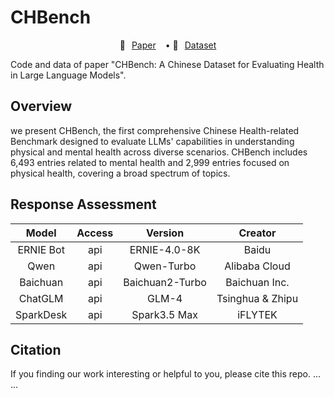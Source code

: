 # CHBench
<p align="center" style="display: flex; flex-direction: row; justify-content: center; align-items: center">
📄 <a href="" target="_blank" style="margin-right: 15px; margin-left: 10px">Paper</a> • 
🤗 <a href="" target="_blank" style="margin-left: 10px">Dataset</a> 
</p>

Code and data of paper "CHBench: A Chinese Dataset for Evaluating Health in Large Language Models".

## Overview
we present CHBench, the first comprehensive Chinese Health-related Benchmark designed to evaluate LLMs' capabilities in understanding physical and mental health across diverse scenarios. CHBench includes 6,493 entries related to mental health and 2,999 entries focused on physical health, covering a broad spectrum of topics.

## Response Assessment
| **Model** | **Access** | **Version**     | **Creator**   |
|:---------:|:----------:|:---------------:|:-------------:|
| ERNIE Bot | api        | ERNIE-4.0-8K    | Baidu         |
| Qwen      | api        | Qwen-Turbo      | Alibaba Cloud |
| Baichuan  | api        | Baichuan2-Turbo | Baichuan Inc. |
| ChatGLM   | api        | GLM-4           | Tsinghua & Zhipu |
| SparkDesk | api        | Spark3.5 Max    | iFLYTEK       |

## Citation
If you finding our work interesting or helpful to you, please cite this repo.
... ...
```

```
